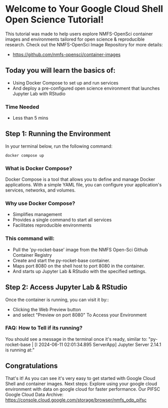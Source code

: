 # Welcome to Your Google Cloud Shell Open Science Tutorial!

This tutorial was made to help users explore NMFS-OpenSci container images and environments tailored for open science & reproducible research.
Check out the NMFS-OpenSci Image Repository for more details:
- https://github.com/nmfs-opensci/container-images

## Today you will learn the basics of:
- Using Docker Compose to set up and run services
- And deploy a pre-configured open science environment that launches Jupyter Lab with RStudio

### Time Needed
- Less than 5 mins

## Step 1: Running the Environment
In your terminal <walkthrough-cloud-shell-icon></walkthrough-cloud-shell-icon> below, run the following command:
```
docker compose up
```
### What is Docker Compose?

Docker Compose is a tool that allows you to define and manage Docker applications. With a simple YAML file, you can configure your application's services, networks, and volumes.

### Why use Docker Compose?

- Simplifies management
- Provides a single command to start all services
- Facilitates reproducible environments

### This command will:
- Pull the 'py-rocket-base' image from the NMFS Open-Sci Github Container Registry
- Create and start the py-rocket-base container.
- Maps port 8080 on the shell host to port 8080 in the container.
- And starts up Jupyter Lab & RStudio with the specified settings.

## Step 2: Access Jupyter Lab & RStudio
Once the container is running, you can visit it by::
- Clicking the Web Preview button <walkthrough-web-preview-icon></walkthrough-web-preview-icon>
- and select "Preview on port 8080" To Access your Environment

### FAQ: How to Tell if its running?
You should see a message in the terminal once it's ready, similar to:
"py-rocket-base  | [I 2024-06-11 02:01:34.895 ServerApp] Jupyter Server 2.14.1 is running at:"

## Congratulations
That's it! As you can see it's very easy to get started with Google Cloud Shell and container images.
<walkthrough-conclusion-trophy></walkthrough-conclusion-trophy>
Next steps:
Explore using your google cloud environment with data on google cloud for faster performance. Our PIFSC Google Cloud Data Archive: https://console.cloud.google.com/storage/browser/nmfs_odp_pifsc
